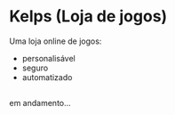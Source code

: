 # Kelps (Loja de jogos)
Uma loja online de jogos:
- personalisável
- seguro
- automatizado

##
em andamento...
